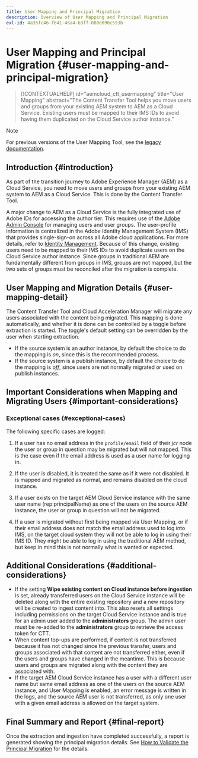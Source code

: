 ```yaml
---
title: User Mapping and Principal Migration
description: Overview of User Mapping and Principal Migration
exl-id: 4a35fc46-f641-46a4-b3ff-080d090c593b
---
```

# User Mapping and Principal Migration {#user-mapping-and-principal-migration}

>[!CONTEXTUALHELP]
>id="aemcloud_ctt_usermapping"
>title="User Mapping"
>abstract="The Content Transfer Tool helps you move users and groups from your existing AEM system to AEM as a Cloud Service. Existing users must be mapped to their IMS IDs to avoid having them duplicated on the Cloud Service author instance."

>[!NOTE]
>For previous versions of the User Mapping Tool, see the [legacy documentation](/help/journey-migration/content-transfer-tool/user-mapping-tool-legacy/considerations-user-mapping-tool-legacy.md). 

## Introduction {#introduction}

As part of the transition journey to Adobe Experience Manager (AEM) as a Cloud Service, you need to move users and groups from your existing AEM system to AEM as a Cloud Service. This is done by the Content Transfer Tool.

A major change to AEM as a Cloud Service is the fully integrated use of Adobe IDs for accessing the author tier. This requires use of the [Adobe Admin Console](https://helpx.adobe.com/enterprise/using/admin-console.html) for managing users and user groups. The user-profile information is centralized in the Adobe Identity Management System (IMS) that provides single-sign-on across all Adobe cloud applications. For more details, refer to [Identity Management](https://experienceleague.adobe.com/docs/experience-manager-cloud-service/overview/what-is-new-and-different.html#identity-management). Because of this change, existing users need to be mapped to their IMS IDs to avoid duplicate users on the Cloud Service author instance. Since groups in traditional AEM are fundamentally different from groups in IMS, groups are not mapped, but the two sets of groups must be reconciled after the migration is complete.

## User Mapping and Migration Details {#user-mapping-detail}

The Content Transfer Tool and Cloud Acceleration Manager will migrate any users associated with the content being migrated. This mapping is done automatically, and whether it is done can be controlled by a toggle before extraction is started. The toggle's default setting can be overridden by the user when starting extraction.

* If the source system is an author instance, by default the choice to do the mapping is _on_, since this is the recommended process.
* If the source system is a publish instance, by default the choice to do the mapping is _off_, since users are not normally migrated or used on publish instances.

## Important Considerations when Mapping and Migrating Users {#important-considerations}


### Exceptional cases {#exceptional-cases}

The following specific cases are logged:

1. If a user has no email address in the `profile/email` field of their *jcr* node the user or group in question may be migrated but will not mapped. This is the case even if the email address is used as a user name for logging in.

1. If the user is disabled, it is treated the same as if it were not disabled. It is mapped and migrated as normal, and remains disabled on the cloud instance.

1. If a user exists on the target AEM Cloud Service instance with the same user name (rep:principalName) as one of the users on the source AEM instance, the user or group in question will not be migrated.

1. If a user is migrated without first being mapped via User Mapping, or if their email address does not match the email address used to log into IMS, on the target cloud system they will not be able to log in using their IMS ID. They might be able to log in using the traditional AEM method, but keep in mind this is not normally what is wanted or expected.


## Additional Considerations {#additional-considerations}

* If the setting **Wipe existing content on Cloud instance before ingestion** is set, already transferred users on the Cloud Service instance will be deleted along with the entire existing repository and a new repository will be created to ingest content into. This also resets all settings including permissions on the target Cloud Service instance and is true for an admin user added to the **administrators** group. The admin user must be re-added to the **administrators** group to retrieve the access token for CTT.
* When content top-ups are performed, if content is not transferred because it has not changed since the previous transfer, users and groups associated with that content are not transferred either, even if the users and groups have changed in the meantime. This is because users and groups are migrated along with the content they are associated with.
* If the target AEM Cloud Service instance has a user with a different user name but same email address as one of the users on the source AEM instance, and User Mapping is enabled, an error message is written in the logs, and the source AEM user is not transferred, as only one user with a given email address is allowed on the target system.

## Final Summary and Report {#final-report}

Once the extraction and ingestion have completed successfully, a report is generated showing the principal migration details. See [How to Validate the Principal Migration](/help/journey-migration/content-transfer-tool/using-content-transfer-tool/validating-content-transfers.md#how-to-validate-principal-migration) for the details.
